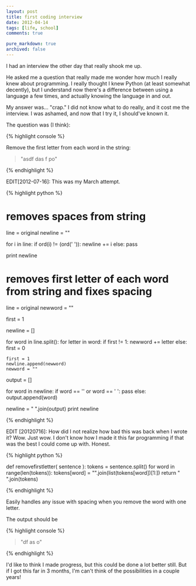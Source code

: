 ```yaml
---
layout: post
title: first coding interview
date: 2012-04-14
tags: [life, school]
comments: true

pure_markdown: true
archived: false
---
```



I had an interview the other day that really shook me up.

He asked me a question that really made me wonder how much I really knew about programming.
I really thought I knew Python (at least somewhat decently), but I understand now there's a difference between using a language a few times, and actually knowing the language in and out.

My answer was... "crap." I did not know what to do really, and it cost me the interview. I was ashamed, and now that I try it, I should've known it.

The question was (I think):



{% highlight console %}

Remove the first letter from each word in the string:
> "asdf das f po"

{% endhighlight %}


EDIT[2012-07-16]: This was my March attempt.


{% highlight python %}

# removes spaces from string

line = original
newline = ""

for i in line:
	if ord(i) != (ord(' ')):
		newline += i
	else:
		pass

print newline

# removes first letter of each word from string and fixes spacing

line = original
newword = ""

first = 1

newline = []

for word in line.split():
	for letter in word:
		if first != 1:
			newword += letter
		else:
			first = 0

	first = 1
	newline.append(newword)
	newword = ""

output = []

for word in newline:
	if word == '' or word == ' ':
		pass
	else:
		output.append(word)

newline = " ".join(output)
print newline

{% endhighlight %}



EDIT [20120716]: How did I not realize how bad this was back when I wrote it?
Wow. Just wow. I don't know how I made it this far programming if that was the best I could
come up with. Honest.



{% highlight python %}

def removefirstletter( sentence ):
	tokens = sentence.split()
	for word in range(len(tokens)):
		tokens[word] = "".join(list(tokens[word])[1:])
	return " ".join(tokens)

{% endhighlight %}


Easily handles any issue with spacing when you remove the word with one letter.

The output should be


{% highlight console %}

> "df as o"

{% endhighlight %}


I'd like to think I made progress, but this could be done a lot better still.
But if I got this far in 3 months, I'm can't think of the possibilities in a couple years!


